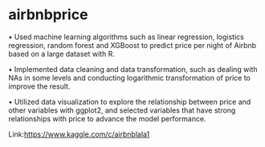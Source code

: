 # airbnbprice

• Used machine learning algorithms such as linear regression, logistics regression, random forest and XGBoost to predict price per night of Airbnb based on a large dataset with R.

• Implemented data cleaning and data transformation, such as dealing with NAs in some levels and conducting logarithmic transformation of price to improve the result.

• Utilized data visualization to explore the relationship between price and other variables with ggplot2, and selected variables that have strong relationships with price to advance the model performance.

Link:https://www.kaggle.com/c/airbnblala1
